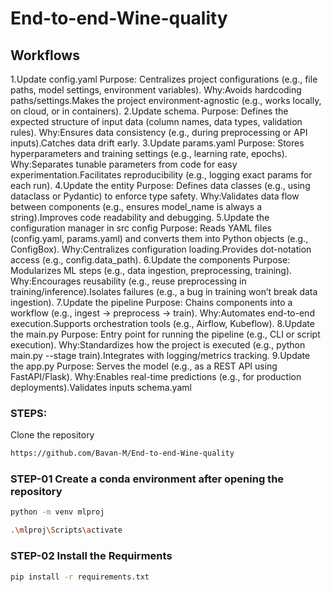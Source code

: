 # End-to-end-Wine-quality

## Workflows
1.Update config.yaml
    Purpose: Centralizes project configurations (e.g., file paths, model settings, environment variables).
    Why:Avoids hardcoding paths/settings.Makes the project environment-agnostic (e.g., works locally, on cloud, or in containers).
2.Update schema.
    Purpose: Defines the expected structure of input data (column names, data types, validation rules).
    Why:Ensures data consistency (e.g., during preprocessing or API inputs).Catches data drift early.
3.Update params.yaml
    Purpose: Stores hyperparameters and training settings (e.g., learning rate, epochs).
    Why:Separates tunable parameters from code for easy experimentation.Facilitates reproducibility (e.g., logging exact params for each run).
4.Update the entity
    Purpose: Defines data classes (e.g., using dataclass or Pydantic) to enforce type safety.
    Why:Validates data flow between components (e.g., ensures model_name is always a string).Improves code readability and debugging.
5.Update the configuration manager in src config
    Purpose: Reads YAML files (config.yaml, params.yaml) and converts them into Python objects (e.g., ConfigBox).
    Why:Centralizes configuration loading.Provides dot-notation access (e.g., config.data_path).
6.Update the components
    Purpose: Modularizes ML steps (e.g., data ingestion, preprocessing, training).
    Why:Encourages reusability (e.g., reuse preprocessing in training/inference).Isolates failures (e.g., a bug in training won’t break data ingestion).
7.Update the pipeline
    Purpose: Chains components into a workflow (e.g., ingest → preprocess → train).
    Why:Automates end-to-end execution.Supports orchestration tools (e.g., Airflow, Kubeflow).
8.Update the main.py
    Purpose: Entry point for running the pipeline (e.g., CLI or script execution).
    Why:Standardizes how the project is executed (e.g., python main.py --stage train).Integrates with logging/metrics tracking.
9.Update the app.py
    Purpose: Serves the model (e.g., as a REST API using FastAPI/Flask).
    Why:Enables real-time predictions (e.g., for production deployments).Validates inputs  schema.yaml                                                                                        
### STEPS:
Clone the repository 
```bash
https://github.com/Bavan-M/End-to-end-Wine-quality
```

### STEP-01 Create a conda environment after opening the repository

```bash
python -m venv mlproj
```

```bash
.\mlproj\Scripts\activate
```

### STEP-02 Install the Requirments
```bash
pip install -r requirements.txt